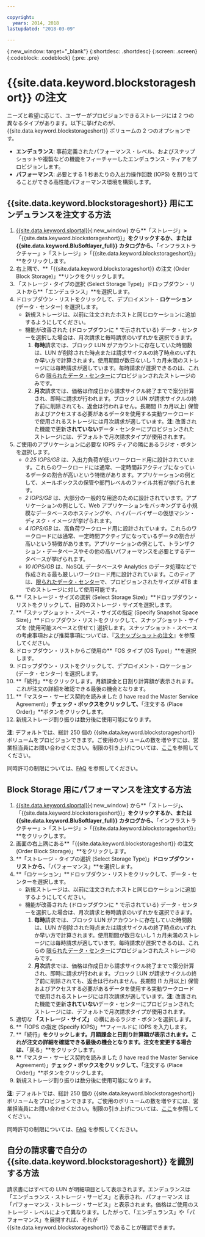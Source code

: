 ```yaml
---

copyright:
  years: 2014, 2018
lastupdated: "2018-03-09"

---
```

{:new_window: target="_blank"}
{:shortdesc: .shortdesc}
{:screen: .screen}
{:codeblock: .codeblock}
{:pre: .pre}

# {{site.data.keyword.blockstorageshort}} の注文


ニーズと希望に応じて、ユーザーがプロビジョンできるストレージには 2 つの異なるタイプがあります。以下に挙げたのが、{{site.data.keyword.blockstorageshort}} ボリュームの 2 つのオプションです。 

- **エンデュランス**: 事前定義されたパフォーマンス・レベル、およびスナップショットや複製などの機能をフィーチャーしたエンデュランス・ティアをプロビジョンします。 
- **パフォーマンス**: 必要とする 1 秒あたりの入出力操作回数 (IOPS) を割り当てることができる高性能パフォーマンス環境を構築します。

## {{site.data.keyword.blockstorageshort}} 用にエンデュランスを注文する方法

1. [{{site.data.keyword.slportal}}](https://control.softlayer.com/){:new_window} から**「ストレージ」**>**「{{site.data.keyword.blockstorageshort}}」**をクリックするか、または  {{site.data.keyword.BluSoftlayer_full}} カタログから、**「インフラストラクチャー」>「ストレージ」>「{{site.data.keyword.blockstorageshort}}」**をクリックします。
2. 右上隅で、**「{{site.data.keyword.blockstorageshort}} の注文 (Order Block Storage)」**リンクをクリックします。
3. 「ストレージ・タイプの選択 (Select Storage Type)」ドロップダウン・リストから**「エンデュランス」**を選択します。
4. ドロップダウン・リストをクリックして、デプロイメント・**ロケーション** (データ・センター) を選択します。
   - 新規ストレージは、以前に注文されたホストと同じロケーションに追加するようにしてください。
   - 機能が改善された (ドロップダウンに * で示されている) データ・センターを選択した場合は、月次請求と毎時請求のいずれかを選択できます。 
     1. **毎時**請求では、ブロック LUN がアカウントに存在していた時間数は、LUN が削除された時点または請求サイクルの終了時点のいずれか早い方で計算されます。使用期間が数日ないし 1 カ月未満のストレージには毎時請求が適しています。毎時請求が選択できるのは、これらの [限られたデータ・センター](new-ibm-block-and-file-storage-location-and-features.html)にプロビジョンされたストレージのみです。 
     2. **月次**請求では、価格は作成日から請求サイクル終了までで案分計算され、即時に請求が行われます。ブロック LUN が請求サイクルの終了前に削除されても、返金は行われません。長期間 (1 カ月以上) 保管およびアクセスする必要があるデータを使用する実動ワークロードで使用されるストレージには月次請求が適しています。**注**: 改善された機能で更新**されていない**データ・センターにプロビジョンされたストレージには、デフォルトで月次請求タイプが使用されます。
5. ご使用のアプリケーションに必要な IOPS ティアの隣にあるラジオ・ボタンを選択します。
    - *0.25 IOPS/GB* は、入出力負荷が低いワークロード用に設計されています。これらのワークロードには通常、一定時間非アクティブになっているデータの割合が高いという特徴があります。アプリケーションの例として、メールボックスの保管や部門レベルのファイル共有が挙げられます。
    - *2 IOPS/GB* は、大部分の一般的な用途のために設計されています。アプリケーションの例として、Web アプリケーションをバッキングする小規模なデータベースのホスティングや、ハイパーバイザーの仮想マシン・ディスク・イメージが挙げられます。
    - *4 IOPS/GB* は、高負荷ワークロード用に設計されています。これらのワークロードには通常、一定時間アクティブになっているデータの割合が高いという特徴があります。アプリケーションの例として、トランザクション・データベースやその他の高いパフォーマンスを必要とするデータベースが挙げられます。
    - *10 IOPS/GB* は、NoSQL データベースや Analytics のデータ処理などで作成される最も厳しいワークロード用に設計されています。このティアは、[限られたデータ・センター](new-ibm-block-and-file-storage-location-and-features.html)で、プロビジョンされたサイズが 4TB までのストレージに対して使用可能です。
6. **「ストレージ・サイズの選択 (Select Storage Size)」**ドロップダウン・リストをクリックして、目的のストレージ・サイズを選択します。
7. **「スナップショット・スペース・サイズの指定 (Specify Snapshot Space Size)」**ドロップダウン・リストをクリックして、スナップショット・サイズを (使用可能スペースと併せて) 選択します。スナップショット・スペースの考慮事項および推奨事項については、『[スナップショットの注文](ordering-snapshots.html)』を参照してください。
8. ドロップダウン・リストからご使用の**「OS タイプ (OS Type)」**を選択します。
9. ドロップダウン・リストをクリックして、デプロイメント・ロケーション (データ・センター) を選択します。
10. **「続行」**をクリックします。月額課金と日割り計算額が表示されます。これが注文の詳細を確認できる最後の機会となります。
11. **「マスター・サービス契約を読みました (I have read the Master Service Agreement)」**チェック・ボックスをクリックして、**「注文する (Place Order)」**ボタンをクリックします。
12. 新規ストレージ割り振りは数分後に使用可能になります。

**注**: デフォルトでは、総計 250 個の {{site.data.keyword.blockstorageshort}} ボリュームをプロビジョンできます。ご使用のボリュームの数を増やすには、営業担当員にお問い合わせください。制限の引き上げについては、[ここ](managing-storage-limits.html)を参照してください。

同時許可の制限については、[FAQ](BlockStorageFAQ.html) を参照してください。
 
## Block Storage 用にパフォーマンスを注文する方法

1. [{{site.data.keyword.slportal}}](https://control.softlayer.com/){:new_window} から**「ストレージ」**、**「{{site.data.keyword.blockstorageshort}}」**をクリックするか、または  {{site.data.keyword.BluSoftlayer_full}} カタログから、**「インフラストラクチャー」>「ストレージ」>「{{site.data.keyword.blockstorageshort}}」**をクリックします。
2. 画面の右上隅にある**「{{site.data.keyword.blockstorageshort}} の注文 (Order Block Storage)」**をクリックします。
3. **「ストレージ・タイプの選択 (Select Storage Type)」**ドロップダウン・リストから、**「パフォーマンス」**を選択します。
4. **「ロケーション」**ドロップダウン・リストをクリックして、データ・センターを選択します。
   - 新規ストレージは、以前に注文されたホストと同じロケーションに追加するようにしてください。
   - 機能が改善された (ドロップダウンに * で示されている) データ・センターを選択した場合は、月次請求と毎時請求のいずれかを選択できます。 
     1. **毎時**請求では、ブロック LUN がアカウントに存在していた時間数は、LUN が削除された時点または請求サイクルの終了時点のいずれか早い方で計算されます。使用期間が数日ないし 1 カ月未満のストレージには毎時請求が適しています。毎時請求が選択できるのは、これらの [限られたデータ・センター](new-ibm-block-and-file-storage-location-and-features.html)にプロビジョンされたストレージのみです。 
     2. **月次**請求では、価格は作成日から請求サイクル終了までで案分計算され、即時に請求が行われます。ブロック LUN が請求サイクルの終了前に削除されても、返金は行われません。長期間 (1 カ月以上) 保管およびアクセスする必要があるデータを使用する実動ワークロードで使用されるストレージには月次請求が適しています。**注**: 改善された機能で更新**されていない**データ・センターにプロビジョンされたストレージには、デフォルトで月次請求タイプが使用されます。
5. 適切な **「ストレージ・サイズ」** の横にあるラジオ・ボタンを選択します。
6. **「IOPS の指定 (Specify IOPS)」**フィールドに IOPS を入力します。
7. **「続行」**をクリックします。月額課金と日割り計算額が表示されます。これが注文の詳細を確認できる最後の機会となります。注文を変更する場合は、**「戻る」**をクリックします。
8. **「マスター・サービス契約を読みました (I have read the Master Service Agreement)」**チェック・ボックスをクリックして、**「注文する (Place Order)」**ボタンをクリックします。
9. 新規ストレージ割り振りは数分後に使用可能になります。

**注**: デフォルトでは、総計 250 個の {{site.data.keyword.blockstorageshort}} ボリュームをプロビジョンできます。ご使用のボリュームの数を増やすには、営業担当員にお問い合わせください。制限の引き上げについては、[ここ](managing-storage-limits.html)を参照してください。

同時許可の制限については、[FAQ](BlockStorageFAQ.html) を参照してください。

## 自分の請求書で自分の {{site.data.keyword.blockstorageshort}} を識別する方法

請求書にはすべての LUN が明細項目として表示されます。エンデュランスは「エンデュランス・ストレージ・サービス」と表示され、パフォーマンス は「パフォーマンス・ストレージ・サービス」と表示されます。価格はご使用のストレージ・レベルによって異なります。したがって、「エンデュランス」や「パフォーマンス」を展開すれば、それが  {{site.data.keyword.blockstorageshort}} であることが確認できます。
